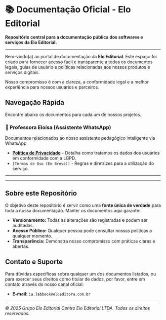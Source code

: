 # 📚 Documentação Oficial - Elo Editorial

**Repositório central para a documentação pública dos softwares e serviços da Elo Editorial.**

---

Bem-vindo(a) ao portal de documentação da **Elo Editorial**. Este espaço foi criado para fornecer acesso fácil e transparente a todos os documentos legais, guias de usuário e políticas relacionadas aos nossos produtos e serviços digitais.

Nosso compromisso é com a clareza, a conformidade legal e a melhor experiência para nossos usuários e parceiros.

##  Navegação Rápida

Encontre abaixo os documentos para cada um de nossos projetos.

### 🤖 Professora Eloísa (Assistente WhatsApp)

Documentos relacionados ao nosso assistente pedagógico inteligente via WhatsApp.

* **[Política de Privacidade](https://tecnologiaelo25.github.io/documentacao-elo-editorial/POLITICA-DE-PRIVACIDADE-PROFESSORA-ELOISA.html)** - Detalha como tratamos os dados dos usuários em conformidade com a LGPD.
* `[Termos de Uso (Em Breve)]` - Regras e diretrizes para a utilização do serviço.

---
---

## Sobre este Repositório

O objetivo deste repositório é servir como uma **fonte única de verdade** para toda a nossa documentação. Manter os documentos aqui garante:

* **Versionamento:** Todas as alterações são registradas e podem ser auditadas.
* **Acesso Público:** Qualquer pessoa pode consultar nossas políticas a qualquer momento.
* **Transparência:** Demonstra nosso compromisso com práticas claras e abertas.

## Contato e Suporte

Para dúvidas específicas sobre qualquer um dos documentos listados, ou para exercer seus direitos como titular de dados, por favor, entre em contato através do nosso canal oficial:

* **E-mail:** `ia.labbook@eloeditora.com.br`

---

*© 2025 Grupo Elo Editorial Centro Elo Editorial LTDA. Todos os direitos reservados.*
